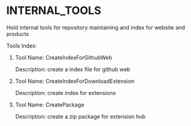 # INTERNAL_TOOLS
Hold internal tools for repository maintaining and index for website and products

Tools Index:

1. 	Tool Name:	CreateIndexForGithubWeb

	Description:	create a index file for github web 	

2. 	Tool Name:	CreateIndexForDownloadExtension
 	
	Description:	create index for extensions

3.	Tool Name:	CreatePackage

	Description:	create a zip package for extension hub	
